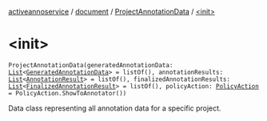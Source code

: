 [activeannoservice](../../index.md) / [document](../index.md) / [ProjectAnnotationData](index.md) / [&lt;init&gt;](./-init-.md)

# &lt;init&gt;

`ProjectAnnotationData(generatedAnnotationData: `[`List`](https://kotlinlang.org/api/latest/jvm/stdlib/kotlin.collections/-list/index.html)`<`[`GeneratedAnnotationData`](../../document.annotation/-generated-annotation-data/index.md)`> = listOf(), annotationResults: `[`List`](https://kotlinlang.org/api/latest/jvm/stdlib/kotlin.collections/-list/index.html)`<`[`AnnotationResult`](../../document.annotation/-annotation-result/index.md)`> = listOf(), finalizedAnnotationResults: `[`List`](https://kotlinlang.org/api/latest/jvm/stdlib/kotlin.collections/-list/index.html)`<`[`FinalizedAnnotationResult`](../../document.annotation/-finalized-annotation-result/index.md)`> = listOf(), policyAction: `[`PolicyAction`](../../project.policy/-policy-action/index.md)` = PolicyAction.ShowToAnnotator())`

Data class representing all annotation data for a specific project.

